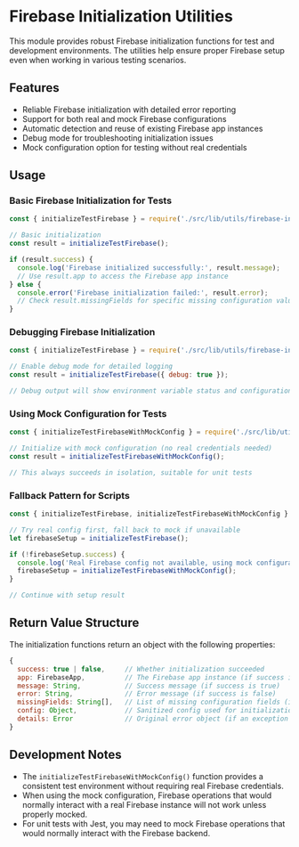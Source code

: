 # Firebase Initialization Utilities

This module provides robust Firebase initialization functions for test and development environments. The utilities help ensure proper Firebase setup even when working in various testing scenarios.

## Features

- Reliable Firebase initialization with detailed error reporting
- Support for both real and mock Firebase configurations
- Automatic detection and reuse of existing Firebase app instances
- Debug mode for troubleshooting initialization issues
- Mock configuration option for testing without real credentials

## Usage

### Basic Firebase Initialization for Tests

```javascript
const { initializeTestFirebase } = require('./src/lib/utils/firebase-init');

// Basic initialization
const result = initializeTestFirebase();

if (result.success) {
  console.log('Firebase initialized successfully:', result.message);
  // Use result.app to access the Firebase app instance
} else {
  console.error('Firebase initialization failed:', result.error);
  // Check result.missingFields for specific missing configuration values
}
```

### Debugging Firebase Initialization

```javascript
const { initializeTestFirebase } = require('./src/lib/utils/firebase-init');

// Enable debug mode for detailed logging
const result = initializeTestFirebase({ debug: true });

// Debug output will show environment variable status and configuration details
```

### Using Mock Configuration for Tests

```javascript
const { initializeTestFirebaseWithMockConfig } = require('./src/lib/utils/firebase-init');

// Initialize with mock configuration (no real credentials needed)
const result = initializeTestFirebaseWithMockConfig();

// This always succeeds in isolation, suitable for unit tests
```

### Fallback Pattern for Scripts

```javascript
const { initializeTestFirebase, initializeTestFirebaseWithMockConfig } = require('./src/lib/utils/firebase-init');

// Try real config first, fall back to mock if unavailable
let firebaseSetup = initializeTestFirebase();

if (!firebaseSetup.success) {
  console.log('Real Firebase config not available, using mock configuration...');
  firebaseSetup = initializeTestFirebaseWithMockConfig();
}

// Continue with setup result
```

## Return Value Structure

The initialization functions return an object with the following properties:

```javascript
{
  success: true | false,     // Whether initialization succeeded
  app: FirebaseApp,          // The Firebase app instance (if success is true)
  message: String,           // Success message (if success is true)
  error: String,             // Error message (if success is false)
  missingFields: String[],   // List of missing configuration fields (if applicable)
  config: Object,            // Sanitized config used for initialization (if debug mode enabled)
  details: Error             // Original error object (if an exception occurred)
}
```

## Development Notes

- The `initializeTestFirebaseWithMockConfig()` function provides a consistent test environment without requiring real Firebase credentials.
- When using the mock configuration, Firebase operations that would normally interact with a real Firebase instance will not work unless properly mocked.
- For unit tests with Jest, you may need to mock Firebase operations that would normally interact with the Firebase backend. 